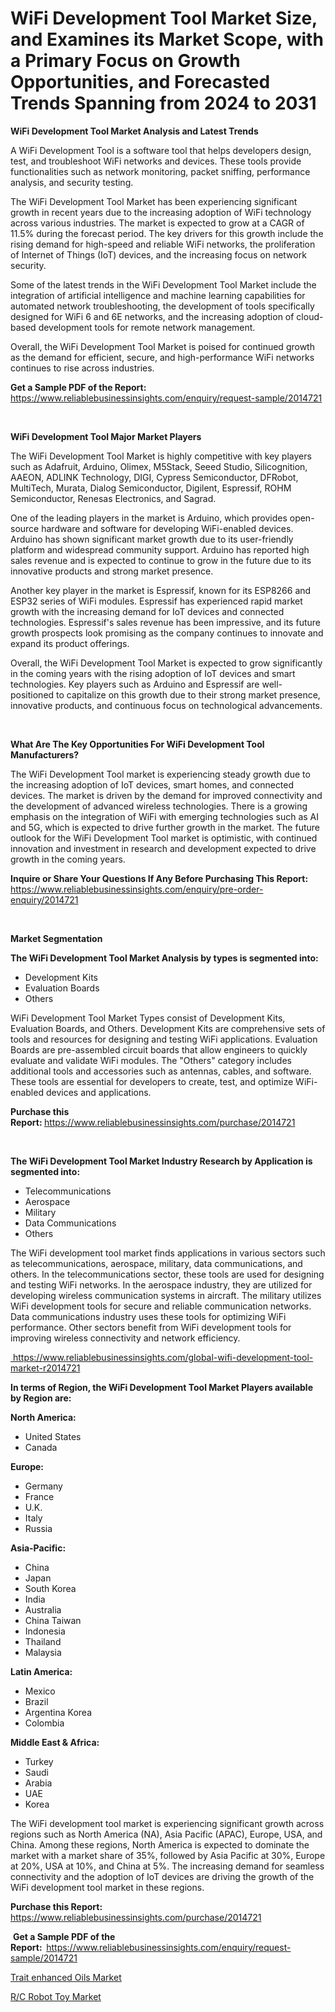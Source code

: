 <p><h1>WiFi Development Tool Market Size, and Examines its Market Scope, with a Primary Focus on Growth Opportunities, and Forecasted Trends Spanning from 2024 to 2031</h1></p><p><strong>WiFi Development Tool Market Analysis and Latest Trends</strong></p>
<p><p>A WiFi Development Tool is a software tool that helps developers design, test, and troubleshoot WiFi networks and devices. These tools provide functionalities such as network monitoring, packet sniffing, performance analysis, and security testing.</p><p>The WiFi Development Tool Market has been experiencing significant growth in recent years due to the increasing adoption of WiFi technology across various industries. The market is expected to grow at a CAGR of 11.5% during the forecast period. The key drivers for this growth include the rising demand for high-speed and reliable WiFi networks, the proliferation of Internet of Things (IoT) devices, and the increasing focus on network security.</p><p>Some of the latest trends in the WiFi Development Tool Market include the integration of artificial intelligence and machine learning capabilities for automated network troubleshooting, the development of tools specifically designed for WiFi 6 and 6E networks, and the increasing adoption of cloud-based development tools for remote network management.</p><p>Overall, the WiFi Development Tool Market is poised for continued growth as the demand for efficient, secure, and high-performance WiFi networks continues to rise across industries.</p></p>
<p><strong>Get a Sample PDF of the Report:&nbsp;</strong> <a href="https://www.reliablebusinessinsights.com/enquiry/request-sample/2014721">https://www.reliablebusinessinsights.com/enquiry/request-sample/2014721</a></p>
<p>&nbsp;</p>
<p><strong>WiFi Development Tool Major Market Players</strong></p>
<p><p>The WiFi Development Tool Market is highly competitive with key players such as Adafruit, Arduino, Olimex, M5Stack, Seeed Studio, Silicognition, AAEON, ADLINK Technology, DIGI, Cypress Semiconductor, DFRobot, MultiTech, Murata, Dialog Semiconductor, Digilent, Espressif, ROHM Semiconductor, Renesas Electronics, and Sagrad.</p><p>One of the leading players in the market is Arduino, which provides open-source hardware and software for developing WiFi-enabled devices. Arduino has shown significant market growth due to its user-friendly platform and widespread community support. Arduino has reported high sales revenue and is expected to continue to grow in the future due to its innovative products and strong market presence.</p><p>Another key player in the market is Espressif, known for its ESP8266 and ESP32 series of WiFi modules. Espressif has experienced rapid market growth with the increasing demand for IoT devices and connected technologies. Espressif's sales revenue has been impressive, and its future growth prospects look promising as the company continues to innovate and expand its product offerings.</p><p>Overall, the WiFi Development Tool Market is expected to grow significantly in the coming years with the rising adoption of IoT devices and smart technologies. Key players such as Arduino and Espressif are well-positioned to capitalize on this growth due to their strong market presence, innovative products, and continuous focus on technological advancements.</p></p>
<p>&nbsp;</p>
<p><strong>What Are The Key Opportunities For WiFi Development Tool Manufacturers?</strong></p>
<p><p>The WiFi Development Tool market is experiencing steady growth due to the increasing adoption of IoT devices, smart homes, and connected devices. The market is driven by the demand for improved connectivity and the development of advanced wireless technologies. There is a growing emphasis on the integration of WiFi with emerging technologies such as AI and 5G, which is expected to drive further growth in the market. The future outlook for the WiFi Development Tool market is optimistic, with continued innovation and investment in research and development expected to drive growth in the coming years.</p></p>
<p><strong>Inquire or Share Your Questions If Any Before Purchasing This Report:</strong> <a href="https://www.reliablebusinessinsights.com/enquiry/pre-order-enquiry/2014721">https://www.reliablebusinessinsights.com/enquiry/pre-order-enquiry/2014721</a></p>
<p>&nbsp;</p>
<p><strong>Market Segmentation</strong></p>
<p><strong>The WiFi Development Tool Market Analysis by types is segmented into:</strong></p>
<p><ul><li>Development Kits</li><li>Evaluation Boards</li><li>Others</li></ul></p>
<p><p>WiFi Development Tool Market Types consist of Development Kits, Evaluation Boards, and Others. Development Kits are comprehensive sets of tools and resources for designing and testing WiFi applications. Evaluation Boards are pre-assembled circuit boards that allow engineers to quickly evaluate and validate WiFi modules. The "Others" category includes additional tools and accessories such as antennas, cables, and software. These tools are essential for developers to create, test, and optimize WiFi-enabled devices and applications.</p></p>
<p><strong>Purchase this Report:&nbsp;</strong><a href="https://www.reliablebusinessinsights.com/purchase/2014721">https://www.reliablebusinessinsights.com/purchase/2014721</a></p>
<p>&nbsp;</p>
<p><strong>The WiFi Development Tool Market Industry Research by Application is segmented into:</strong></p>
<p><ul><li>Telecommunications</li><li>Aerospace</li><li>Military</li><li>Data Communications</li><li>Others</li></ul></p>
<p><p>The WiFi development tool market finds applications in various sectors such as telecommunications, aerospace, military, data communications, and others. In the telecommunications sector, these tools are used for designing and testing WiFi networks. In the aerospace industry, they are utilized for developing wireless communication systems in aircraft. The military utilizes WiFi development tools for secure and reliable communication networks. Data communications industry uses these tools for optimizing WiFi performance. Other sectors benefit from WiFi development tools for improving wireless connectivity and network efficiency.</p></p>
<p><a href="https://www.reliablebusinessinsights.com/global-wifi-development-tool-market-r2014721">&nbsp;https://www.reliablebusinessinsights.com/global-wifi-development-tool-market-r2014721</a></p>
<p><strong>In terms of Region, the WiFi Development Tool Market Players available by Region are:</strong></p>
<p>
    <p> <strong> North America: </strong>
        <ul>
            <li>United States</li>
            <li>Canada</li>
        </ul>
        </p> 
    <p> <strong> Europe: </strong>
        <ul>
            <li>Germany</li>
            <li>France</li>
            <li>U.K.</li>
            <li>Italy</li>
            <li>Russia</li>
        </ul>
        </p> 
    <p> <strong> Asia-Pacific: </strong>
        <ul>
            <li>China</li>
            <li>Japan</li>
            <li>South Korea</li>
            <li>India</li>
            <li>Australia</li>
            <li>China Taiwan</li>
            <li>Indonesia</li>
            <li>Thailand</li>
            <li>Malaysia</li>
        </ul>
        </p> 
    <p> <strong> Latin America: </strong>
        <ul>
            <li>Mexico</li>
            <li>Brazil</li>
            <li>Argentina Korea</li>
            <li>Colombia</li>
        </ul>
        </p> 
    <p> <strong> Middle East & Africa: </strong>
        <ul>
            <li>Turkey</li>
            <li>Saudi</li>
            <li>Arabia</li>
            <li>UAE</li>
            <li>Korea</li>
        </ul>
    </p>
    </p>
<p><p>The WiFi development tool market is experiencing significant growth across regions such as North America (NA), Asia Pacific (APAC), Europe, USA, and China. Among these regions, North America is expected to dominate the market with a market share of 35%, followed by Asia Pacific at 30%, Europe at 20%, USA at 10%, and China at 5%. The increasing demand for seamless connectivity and the adoption of IoT devices are driving the growth of the WiFi development tool market in these regions.</p></p>
<p><strong>Purchase this Report: </strong><a href="https://www.reliablebusinessinsights.com/purchase/2014721">https://www.reliablebusinessinsights.com/purchase/2014721</a></p>
<p>&nbsp;<strong>Get a Sample PDF of the Report:&nbsp;&nbsp;</strong><a href="https://www.reliablebusinessinsights.com/enquiry/request-sample/2014721">https://www.reliablebusinessinsights.com/enquiry/request-sample/2014721</a></p>
<p><strong></strong></p>
<p><p><a href="https://issuu.com/reportprime-2/docs/trait-enhanced-oils-market-size-2030.pptx">Trait enhanced Oils Market</a></p><p><a href="https://github.com/lamhaoka57/Market-Research-Report-List-1/blob/main/rc-robot-toy-market.md">R/C Robot Toy Market</a></p></p>